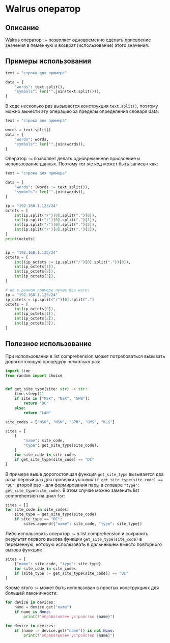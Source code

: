 # Walrus оператор

## Описание

Walrus оператор `:=` позволяет одновременно сделать присвоение значения в пеменную и возврат (использование) этого значения.

## Примеры использования

```python
text = "строка для примера"

data = {
    "words": text.split(),
    "symbols": len("".join(text.split())),
}
```

В коде несколько раз вызывается конструкция `text.split()`, поэтому можно вынести эту операцию за пределы определения словаря data:

```python
text = "строка для примера"

words = text.split()
data = {
    "words": words,
    "symbols": len("".join(words)),
}
```

Оператор `:=` позволяет делать одновременное присвоение и использование данных. Поэтому тот же код может быть записан как:

```python
text = "строка для примера"

data = {
    "words": (words := text.split()),
    "symbols": len("".join(words)),
}
```

```python
ip = "192.168.1.123/24"
octets = [
    int(ip.split("/")[0].split(".")[0]),
    int(ip.split("/")[0].split(".")[1]),
    int(ip.split("/")[0].split(".")[2]),
    int(ip.split("/")[0].split(".")[3]),
]
print(octets)


ip = "192.168.1.123/24"
octets = [
    int((ip_octets := ip.split("/")[0].split("."))[0]),
    int(ip_octets[1]),
    int(ip_octets[2]),
    int(ip_octets[3]),
]

# но в данном примере лучше без него:
ip = "192.168.1.123/24"
ip_octets = ip.split("/")[0].split(".")
octets = [
    int(ip_octets[0]),
    int(ip_octets[1]),
    int(ip_octets[2]),
    int(ip_octets[3]),
]
```

## Полезное использование

При использовании в list comprehension может потребоваться вызывать дорогостоющую процедуру несколько раз:

```python
import time
from random import choice


def get_site_type(site: str) -> str:
    time.sleep(1)
    if site in ["MSK", "NSK", "SPB"]:
        return "DC"
    else:
        return "LAN"

site_codes = ["MSK", "NSK", "SPB", "OMS", "KLG"]

sites = [
    {
        "name": site_code,
        "type": get_site_type(site_code),
    }
    for site_code in site_codes
    if get_site_type(site_code) == "DC"
]
```

В примере выше дорогостоящая функция `get_site_type` вызывается два раза: первый раз для проверки условия `if get_site_type(site_code) == "DC"`, второй раз - для формирования пары в словаре `"type": get_site_type(site_code)`. В этом случае можно заменить list comprehension на цикл `for`:

```python
sites = []
for site_code in site_codes:
    site_type = get_site_type(site_code)
    if site_type == "DC":
        sites.append({"name": site_code, "type": site_type})
```

Либо использовать оператор `:=` в list comprehension и сохранить результат первого вызова функции `get_site_type(site_code)` в переменную, которую использовать в дальнейшем вместо повторного вызова функции:

```python
sites = [
    {"name": site_code, "type": site_type}
    for site_code in site_codes
    if (site_type := get_site_type(site_code)) == "DC"
]
```

Кроме этого `:=` может быть использован в простых конструкциях для большей лаконичности:

```python
for device in devices:
    name = device.get("name")
    if name is None:
        print(f"обрабатываем устройство {name}")
```

```python
for device in devices:
    if (name := device.get("name")) is not None:
        print(f"обрабатываем устройство {name}")
```
